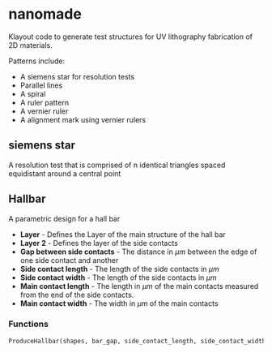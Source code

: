 # nanomade
Klayout code to generate test structures for UV lithography fabrication of 2D materials.

Patterns include:
- A siemens star for resolution tests
- Parallel lines
- A spiral
- A ruler pattern
- A vernier ruler
- A alignment mark using vernier rulers


## siemens star
A resolution test that is comprised of n identical triangles spaced equidistant around a central point



## Hallbar 
A parametric design for a hall bar 

- **Layer** - Defines the Layer of the main structure of the hall bar
- **Layer 2** - Defines the layer of the side contacts
- **Gap between side contacts** - The distance in $\mu m$ between the edge of one side contact and another
- **Side contact length** - The length of the side contacts in $\mu m$
- **Side contact width** - The length of the side contacts in $\mu m$ 
- **Main contact length** - The length in $\mu m$ of the main contacts measured from the end of the side contacts.
- **Main contact width** - The width in $\mu m$ of the main contacts

### Functions 

```python
ProduceHallbar(shapes, bar_gap, side_contact_length, side_contact_width, main_contact_length, main_contact_width, transform=pya.DTrans(0, False, 0, 0), n_side_contacts=4)
```
